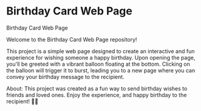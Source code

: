 # Birthday Card Web Page

Birthday Card Web Page

Welcome to the Birthday Card Web Page repository!

This project is a simple web page designed to create an interactive and fun experience for wishing someone a happy birthday. Upon opening the page, you'll be greeted with a vibrant balloon floating at the bottom. Clicking on the balloon will trigger it to burst, leading you to a new page where you can convey your birthday message to the recipient.

About:
This project was created as a fun way to send birthday wishes to friends and loved ones. Enjoy the experience, and happy birthday to the recipient! 🎉🎈
